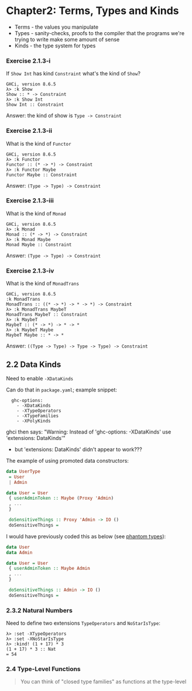 # Chapter2: Terms, Types and Kinds

* Terms - the values you manipulate
* Types - sanity-checks, proofs to the compiler that the programs we're trying to write make some amount of sense
* Kinds - the type system for types

### Exercise 2.1.3-i
If `Show Int` has kind `Constraint` what's the kind of `Show`?
```
GHCi, version 8.6.5
λ> :k Show
Show :: * -> Constraint
λ> :k Show Int
Show Int :: Constraint
```
Answer: the kind of show is `Type -> Constraint`

### Exercise 2.1.3-ii
What is the kind of `Functor`
```
GHCi, version 8.6.5
λ> :k Functor
Functor :: (* -> *) -> Constraint
λ> :k Functor Maybe
Functor Maybe :: Constraint
```
Answer: `(Type -> Type) -> Constraint`

### Exercise 2.1.3-iii
What is the kind of `Monad`
```
GHCi, version 8.6.5
λ> :k Monad
Monad :: (* -> *) -> Constraint
λ> :k Monad Maybe
Monad Maybe :: Constraint
```
Answer: `(Type -> Type) -> Constraint`

### Exercise 2.1.3-iv
What is the kind of `MonadTrans`
```
GHCi, version 8.6.5
:k MonadTrans
MonadTrans :: ((* -> *) -> * -> *) -> Constraint
λ> :k MonadTrans MaybeT
MonadTrans MaybeT :: Constraint
λ> :k MaybeT
MaybeT :: (* -> *) -> * -> *
λ> :k MaybeT Maybe
MaybeT Maybe :: * -> *
```
Answer: `((Type -> Type) -> Type -> Type) -> Constraint`

## 2.2 Data Kinds

Need to enable `-XDataKinds`

Can do that in `package.yaml`; example snippet:

```
  ghc-options:
    - -XDataKinds
    - -XTypeOperators
    - -XTypeFamilies
    - -XPolyKinds
```
ghci then says: "Warning: Instead of 'ghc-options: -XDataKinds' use 'extensions: DataKinds'"

- but 'extensions: DataKinds' didn't appear to work???


The example of using promoted data constructors:

```haskell
data UserType
 = User
 | Admin

data User = User
 { userAdminToken :: Maybe (Proxy 'Admin)
 , ...
 }

 doSensitiveThings :: Proxy 'Admin -> IO ()
 doSensitiveThings = 
```

I would have previously coded this as below (see [phantom types](https://wiki.haskell.org/Phantom_type)):

```haskell
data User
data Admin

data User = User
 { userAdminToken :: Maybe Admin
 , ...
 }

 doSensitiveThings :: Admin -> IO ()
 doSensitiveThings = 

```
 
### 2.3.2 Natural Numbers

Need to define two extensions `TypeOperators` and `NoStarIsType`:

```
λ> :set -XTypeOperators
λ> :set -XNoStarIsType
λ> :kind! (1 + 17) * 3
(1 + 17) * 3 :: Nat
= 54
```

### 2.4 Type-Level Functions
> You can think of "closed type families" as functions at the type-level
